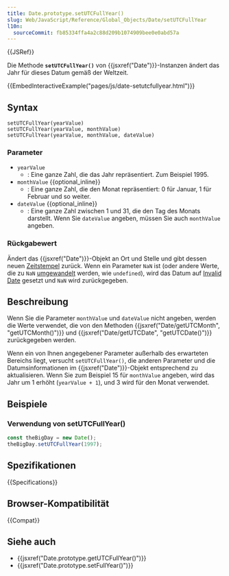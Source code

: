 ```yaml
---
title: Date.prototype.setUTCFullYear()
slug: Web/JavaScript/Reference/Global_Objects/Date/setUTCFullYear
l10n:
  sourceCommit: fb85334ffa4a2c88d209b1074909bee0e0abd57a
---
```


{{JSRef}}

Die Methode **`setUTCFullYear()`** von {{jsxref("Date")}}-Instanzen ändert das Jahr für dieses Datum gemäß der Weltzeit.

{{EmbedInteractiveExample("pages/js/date-setutcfullyear.html")}}

## Syntax

```js-nolint
setUTCFullYear(yearValue)
setUTCFullYear(yearValue, monthValue)
setUTCFullYear(yearValue, monthValue, dateValue)
```

### Parameter

- `yearValue`
  - : Eine ganze Zahl, die das Jahr repräsentiert. Zum Beispiel 1995.
- `monthValue` {{optional_inline}}
  - : Eine ganze Zahl, die den Monat repräsentiert: 0 für Januar, 1 für Februar und so weiter.
- `dateValue` {{optional_inline}}
  - : Eine ganze Zahl zwischen 1 und 31, die den Tag des Monats darstellt. Wenn Sie `dateValue` angeben, müssen Sie auch `monthValue` angeben.

### Rückgabewert

Ändert das {{jsxref("Date")}}-Objekt an Ort und Stelle und gibt dessen neuen [Zeitstempel](/de/docs/Web/JavaScript/Reference/Global_Objects/Date#the_epoch_timestamps_and_invalid_date) zurück. Wenn ein Parameter `NaN` ist (oder andere Werte, die zu `NaN` [umgewandelt](/de/docs/Web/JavaScript/Reference/Global_Objects/Number#number_coercion) werden, wie `undefined`), wird das Datum auf [Invalid Date](/de/docs/Web/JavaScript/Reference/Global_Objects/Date#the_epoch_timestamps_and_invalid_date) gesetzt und `NaN` wird zurückgegeben.

## Beschreibung

Wenn Sie die Parameter `monthValue` und
`dateValue` nicht angeben, werden die Werte verwendet, die von den
Methoden {{jsxref("Date/getUTCMonth", "getUTCMonth()")}} und
{{jsxref("Date/getUTCDate", "getUTCDate()")}} zurückgegeben werden.

Wenn ein von Ihnen angegebener Parameter außerhalb des erwarteten Bereichs liegt,
versucht `setUTCFullYear()`, die anderen Parameter und die Datumsinformationen im
{{jsxref("Date")}}-Objekt entsprechend zu aktualisieren. Wenn Sie zum Beispiel 15
für `monthValue` angeben, wird das Jahr um 1 erhöht
(`yearValue + 1`), und 3 wird für den Monat verwendet.

## Beispiele

### Verwendung von setUTCFullYear()

```js
const theBigDay = new Date();
theBigDay.setUTCFullYear(1997);
```

## Spezifikationen

{{Specifications}}

## Browser-Kompatibilität

{{Compat}}

## Siehe auch

- {{jsxref("Date.prototype.getUTCFullYear()")}}
- {{jsxref("Date.prototype.setFullYear()")}}

